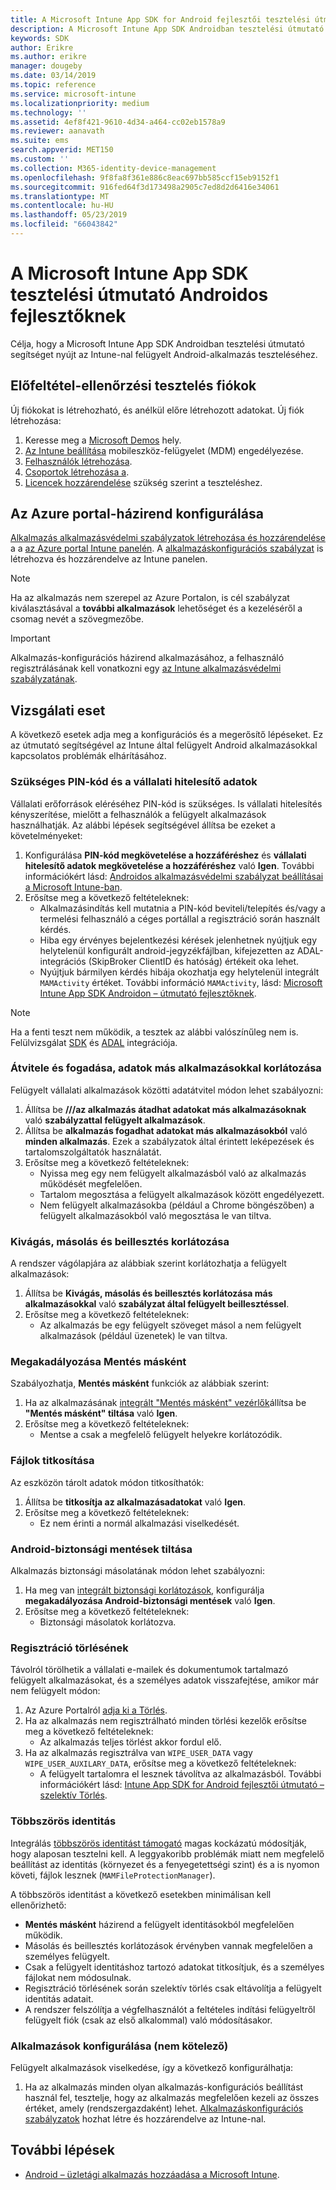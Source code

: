 ```yaml
---
title: A Microsoft Intune App SDK for Android fejlesztői tesztelési útmutató
description: A Microsoft Intune App SDK Androidban tesztelési útmutató segítséget nyújt az Intune-nal felügyelt Android-alkalmazás teszteléséhez.
keywords: SDK
author: Erikre
ms.author: erikre
manager: dougeby
ms.date: 03/14/2019
ms.topic: reference
ms.service: microsoft-intune
ms.localizationpriority: medium
ms.technology: ''
ms.assetid: 4ef8f421-9610-4d34-a464-cc02eb1578a9
ms.reviewer: aanavath
ms.suite: ems
search.appverid: MET150
ms.custom: ''
ms.collection: M365-identity-device-management
ms.openlocfilehash: 9f8fa8f361e886c8eac697bb585ccf15eb9152f1
ms.sourcegitcommit: 916fed64f3d173498a2905c7ed8d2d6416e34061
ms.translationtype: MT
ms.contentlocale: hu-HU
ms.lasthandoff: 05/23/2019
ms.locfileid: "66043842"
---
```

# <a name="microsoft-intune-app-sdk-for-android-developers-testing-guide"></a>A Microsoft Intune App SDK tesztelési útmutató Androidos fejlesztőknek

Célja, hogy a Microsoft Intune App SDK Androidban tesztelési útmutató segítséget nyújt az Intune-nal felügyelt Android-alkalmazás teszteléséhez.  

## <a name="prerequisite-test-accounts"></a>Előfeltétel-ellenőrzési tesztelés fiókok
Új fiókokat is létrehozható, és anélkül előre létrehozott adatokat. Új fiók létrehozása:
1. Keresse meg a [Microsoft Demos](https://demos.microsoft.com/environments/create/tenant) hely. 
2. [Az Intune beállítása](https://docs.microsoft.com/intune/setup-steps) mobileszköz-felügyelet (MDM) engedélyezése.
3. [Felhasználók létrehozása](https://docs.microsoft.com/intune/users-add).
4. [Csoportok létrehozása a](https://docs.microsoft.com/intune/groups-add).
5. [Licencek hozzárendelése](https://docs.microsoft.com/intune/licenses-assign) szükség szerint a teszteléshez.


## <a name="azure-portal-policy-configuration"></a>Az Azure portal-házirend konfigurálása
[Alkalmazás alkalmazásvédelmi szabályzatok létrehozása és hozzárendelése](https://docs.microsoft.com/intune/app-protection-policies) a a [az Azure portal Intune panelén](https://portal.azure.com/?feature.customportal=false#blade/Microsoft_Intune_Apps/MainMenu/14/selectedMenuItem/Overview). A [alkalmazáskonfigurációs szabályzat](https://docs.microsoft.com/intune/app-configuration-policies-overview) is létrehozva és hozzárendelve az Intune panelen.

> [!NOTE]
> Ha az alkalmazás nem szerepel az Azure Portalon, is cél szabályzat kiválasztásával a **további alkalmazások** lehetőséget és a kezeléséről a csomag nevét a szövegmezőbe.

> [!IMPORTANT]
> Alkalmazás-konfigurációs házirend alkalmazásához, a felhasználó regisztrálásának kell vonatkozni egy [az Intune alkalmazásvédelmi szabályzatának](https://docs.microsoft.com/intune/app-protection-policy).

## <a name="test-cases"></a>Vizsgálati eset

A következő esetek adja meg a konfigurációs és a megerősítő lépéseket. Ez az útmutató segítségével az Intune által felügyelt Android alkalmazásokkal kapcsolatos problémák elhárításához.

### <a name="required-pin-and-corporate-credentials"></a>Szükséges PIN-kód és a vállalati hitelesítő adatok

Vállalati erőforrások eléréséhez PIN-kód is szükséges. Is vállalati hitelesítés kényszerítése, mielőtt a felhasználók a felügyelt alkalmazások használhatják. Az alábbi lépések segítségével állítsa be ezeket a követelményeket:

1. Konfigurálása **PIN-kód megkövetelése a hozzáféréshez** és **vállalati hitelesítő adatok megkövetelése a hozzáféréshez** való **Igen**. További információkért lásd: [Androidos alkalmazásvédelmi szabályzat beállításai a Microsoft Intune-ban](app-protection-policy-settings-android.md#access-requirements).
2. Erősítse meg a következő feltételeknek:
    - Alkalmazásindítás kell mutatnia a PIN-kód beviteli/telepítés és/vagy a termelési felhasználó a céges portállal a regisztráció során használt kérdés.
    - Hiba egy érvényes bejelentkezési kérések jelenhetnek nyújtjuk egy helytelenül konfigurált android-jegyzékfájlban, kifejezetten az ADAL-integrációs (SkipBroker ClientID és hatóság) értékeit oka lehet.
    - Nyújtjuk bármilyen kérdés hibája okozhatja egy helytelenül integrált `MAMActivity` értéket. További információ `MAMActivity`, lásd: [Microsoft Intune App SDK Androidon – útmutató fejlesztőknek](app-sdk-android.md).

> [!NOTE] 
> Ha a fenti teszt nem működik, a tesztek az alábbi valószínűleg nem is. Felülvizsgálat [SDK](app-sdk-android.md##sdk-integration) és [ADAL](app-sdk-android.md#configure-azure-active-directory-authentication-library-adal) integrációja.

### <a name="restrict-transferring-and-receiving-data-with-other-apps"></a>Átvitele és fogadása, adatok más alkalmazásokkal korlátozása
Felügyelt vállalati alkalmazások közötti adatátvitel módon lehet szabályozni:

1. Állítsa be **///az alkalmazás átadhat adatokat más alkalmazásoknak** való **szabályzattal felügyelt alkalmazások**.
2. Állítsa be **alkalmazás fogadhat adatokat más alkalmazásokból** való **minden alkalmazás**. Ezek a szabályzatok által érintett leképezések és tartalomszolgáltatók használatát.
3. Erősítse meg a következő feltételeknek:
    - Nyissa meg egy nem felügyelt alkalmazásból való az alkalmazás működését megfelelően.
    - Tartalom megosztása a felügyelt alkalmazások között engedélyezett.
    - Nem felügyelt alkalmazásokba (például a Chrome böngészőben) a felügyelt alkalmazásokból való megosztása le van tiltva.

### <a name="restrict-cut-copy-and-paste"></a>Kivágás, másolás és beillesztés korlátozása
A rendszer vágólapjára az alábbiak szerint korlátozhatja a felügyelt alkalmazások:

1. Állítsa be **Kivágás, másolás és beillesztés korlátozása más alkalmazásokkal** való **szabályzat által felügyelt beillesztéssel**.
2. Erősítse meg a következő feltételeknek:
    - Az alkalmazás be egy felügyelt szöveget másol a nem felügyelt alkalmazások (például üzenetek) le van tiltva.

### <a name="prevent-save-as"></a>Megakadályozása **Mentés másként**
Szabályozhatja, **Mentés másként** funkciók az alábbiak szerint:

1. Ha az alkalmazásának [integrált "Mentés másként" vezérlők](app-sdk-android.md#example-determine-if-saving-to-device-or-cloud-storage-is-permitted)állítsa be **"Mentés másként" tiltása** való **Igen**.
2. Erősítse meg a következő feltételeknek:
    - Mentse a csak a megfelelő felügyelt helyekre korlátozódik.

### <a name="file-encryption"></a>Fájlok titkosítása
Az eszközön tárolt adatok módon titkosíthatók:

1. Állítsa be **titkosítja az alkalmazásadatokat** való **Igen**.
2. Erősítse meg a következő feltételeknek:
    - Ez nem érinti a normál alkalmazási viselkedését.

### <a name="prevent-android-backups"></a>Android-biztonsági mentések tiltása
Alkalmazás biztonsági másolatának módon lehet szabályozni:

1. Ha meg van [integrált biztonsági korlátozások](app-sdk-android.md#protecting-backup-data), konfigurálja **megakadályozása Android-biztonsági mentések** való **Igen**.
2. Erősítse meg a következő feltételeknek:
    - Biztonsági másolatok korlátozva.

### <a name="unenrollment"></a>Regisztráció törlésének
Távolról törölhetik a vállalati e-mailek és dokumentumok tartalmazó felügyelt alkalmazásokat, és a személyes adatok visszafejtése, amikor már nem felügyelt módon:

1. Az Azure Portalról [adja ki a Törlés](https://docs.microsoft.com/intune/apps-selective-wipe).
2. Ha az alkalmazás nem regisztrálható minden törlési kezelők erősítse meg a következő feltételeknek:
    - Az alkalmazás teljes törlést akkor fordul elő.
3. Ha az alkalmazás regisztrálva van `WIPE_USER_DATA` vagy `WIPE_USER_AUXILARY_DATA`, erősítse meg a következő feltételeknek:
    - A felügyelt tartalomra el lesznek távolítva az alkalmazásból. További információkért lásd: [Intune App SDK for Android fejlesztői útmutató – szelektív Törlés](app-sdk-android.md#selective-wipe).

### <a name="multi-identity"></a>Többszörös identitás
Integrálás [többszörös identitást támogató](app-sdk-android.md#multi-identity-optional) magas kockázatú módosítják, hogy alaposan tesztelni kell. A leggyakoribb problémák miatt nem megfelelő beállítást az identitás (környezet és a fenyegetettségi szint) és a is nyomon követi, fájlok lesznek (`MAMFileProtectionManager`).

A többszörös identitást a következő esetekben minimálisan kell ellenőrizhető:

- **Mentés másként** házirend a felügyelt identitásokból megfelelően működik.
- Másolás és beillesztés korlátozások érvényben vannak megfelelően a személyes felügyelt.
- Csak a felügyelt identitáshoz tartozó adatokat titkosítjuk, és a személyes fájlokat nem módosulnak.
- Regisztráció törlésének során szelektív törlés csak eltávolítja a felügyelt identitás adatait.
- A rendszer felszólítja a végfelhasználót a feltételes indítási felügyeltről felügyelt fiók (csak az első alkalommal) való módosításakor.

### <a name="app-configuration-optional"></a>Alkalmazások konfigurálása (nem kötelező)
Felügyelt alkalmazások viselkedése, így a következő konfigurálhatja:

1. Ha az alkalmazás minden olyan alkalmazás-konfigurációs beállítást használ fel, tesztelje, hogy az alkalmazás megfelelően kezeli az összes értéket, amely (rendszergazdaként) lehet. [Alkalmazáskonfigurációs szabályzatok](https://docs.microsoft.com/intune/app-configuration-policies-overview) hozhat létre és hozzárendelve az Intune-nal.

## <a name="next-steps"></a>További lépések

- [Android – üzletági alkalmazás hozzáadása a Microsoft Intune](lob-apps-android.md).
